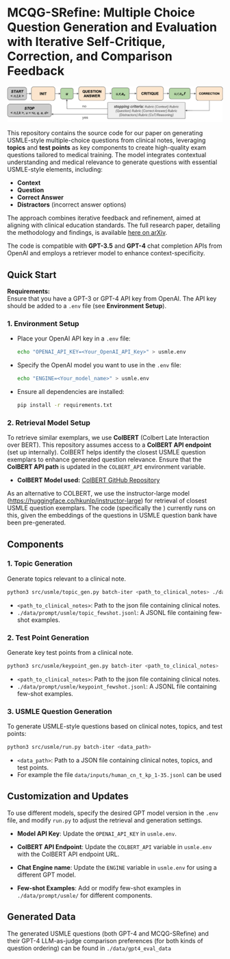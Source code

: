 # MCQG-SRefine: Multiple Choice Question Generation and Evaluation with Iterative Self-Critique, Correction, and Comparison Feedback

![MCQG-SRefine flow chart](usmle_flowchart.png)

This repository contains the source code for our paper on generating USMLE-style multiple-choice questions from clinical notes, leveraging **topics** and **test points** as key components to create high-quality exam questions tailored to medical training. The model integrates contextual understanding and medical relevance to generate questions with essential USMLE-style elements, including:

- **Context**
- **Question**
- **Correct Answer**
- **Distractors** (incorrect answer options)

The approach combines iterative feedback and refinement, aimed at aligning with clinical education standards. The full research paper, detailing the methodology and findings, is available [here on arXiv](https://arxiv.org/abs/2410.13191).

The code is compatible with **GPT-3.5** and **GPT-4** chat completion APIs from OpenAI and employs a retriever model to enhance context-specificity. 

## Quick Start

**Requirements:**  
Ensure that you have a GPT-3 or GPT-4 API key from OpenAI. The API key should be added to a `.env` file (see **Environment Setup**).

### 1. **Environment Setup**

- Place your OpenAI API key in a `.env` file:

  ```bash
  echo "OPENAI_API_KEY=<Your_OpenAI_API_Key>" > usmle.env
  ```
- Specify the OpenAI model you want to use in the `.env` file:

  ```bash
  echo "ENGINE=<Your_model_name>" > usmle.env
  ```

- Ensure all dependencies are installed:

  ```bash
  pip install -r requirements.txt
  ```

### 2. **Retrieval Model Setup**

To retrieve similar exemplars, we use **ColBERT** (Colbert Late Interaction over BERT). This repository assumes access to a **ColBERT API endpoint** (set up internally). ColBERT helps identify the closest USMLE question exemplars to enhance generated question relevance. Ensure that the **ColBERT API path** is updated in the `COLBERT_API` environment variable.

- **ColBERT Model used:** [ColBERT GitHub Repository](https://github.com/stanford-futuredata/ColBERT)

As an alternative to COLBERT, we use the instructor-large model (https://huggingface.co/hkunlp/instructor-large) for retrieval of closest USMLE question exemplars. The code (specifically the ) currently runs on this, given the embeddings of the questions in USMLE question bank have been pre-generated.
## Components

### 1. **Topic Generation**

Generate topics relevant to a clinical note.

```bash
python3 src/usmle/topic_gen.py batch-iter <path_to_clinical_notes> ./data/prompt/usmle/topic_fewshot.jsonl
```

- `<path_to_clinical_notes>`: Path to the json file containing clinical notes.
- `./data/prompt/usmle/topic_fewshot.jsonl`: A JSONL file containing few-shot examples.

### 2. **Test Point Generation**

Generate key test points from a clinical note.

```bash
python3 src/usmle/keypoint_gen.py batch-iter <path_to_clinical_notes> ./data/prompt/usmle/keypoint_fewshot.jsonl
```

- `<path_to_clinical_notes>`: Path to the json file containing clinical notes.
- `./data/prompt/usmle/keypoint_fewshot.jsonl`: A JSONL file containing few-shot examples.

### 3. **USMLE Question Generation**

To generate USMLE-style questions based on clinical notes, topics, and test points:

```bash
python3 src/usmle/run.py batch-iter <data_path>
```

- `<data_path>`: Path to a JSON file containing clinical notes, topics, and test points.
- For example the file `data/inputs/human_cn_t_kp_1-35.jsonl` can be used

## Customization and Updates

To use different models, specify the desired GPT model version in the `.env` file, and modify `run.py` to adjust the retrieval and generation settings.

- **Model API Key**: Update the `OPENAI_API_KEY` in `usmle.env`.
- **ColBERT API Endpoint**: Update the `COLBERT_API` variable in `usmle.env` with the ColBERT API endpoint URL.
- **Chat Engine name**: Update the `ENGINE` variable in `usmle.env` for using a different GPT model.

- **Few-shot Examples**: Add or modify few-shot examples in `./data/prompt/usmle/` for different components.

## Generated Data

The generated USMLE questions (both GPT-4 and MCQG-SRefine) and their GPT-4 LLM-as-judge comparison preferences (for both kinds of question ordering) can be found in `./data/gpt4_eval_data`